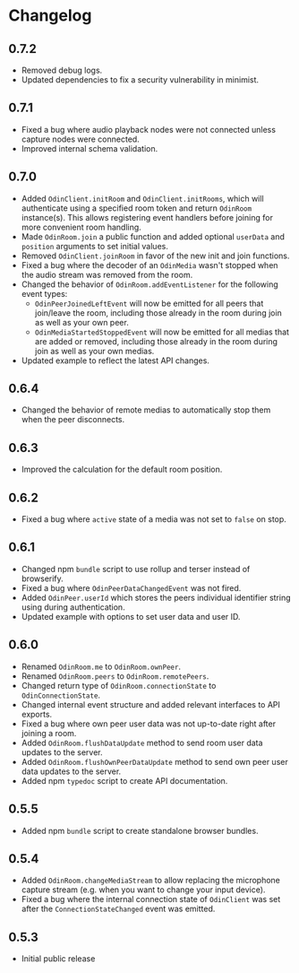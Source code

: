 # Changelog

## 0.7.2

- Removed debug logs.
- Updated dependencies to fix a security vulnerability in minimist.

## 0.7.1

- Fixed a bug where audio playback nodes were not connected unless capture nodes were connected.
- Improved internal schema validation.

## 0.7.0

- Added `OdinClient.initRoom` and `OdinClient.initRooms`, which will authenticate using a specified room token and return `OdinRoom` instance(s). This allows registering event handlers before joining for more convenient room handling.
- Made `OdinRoom.join` a public function and added optional `userData` and `position` arguments to set initial values.
- Removed `OdinClient.joinRoom` in favor of the new init and join functions.
- Fixed a bug where the decoder of an `OdinMedia` wasn't stopped when the audio stream was removed from the room.
- Changed the behavior of `OdinRoom.addEventListener` for the following event types:
	- `OdinPeerJoinedLeftEvent` will now be emitted for all peers that join/leave the room, including those already in the room during join as well as your own peer.
	- `OdinMediaStartedStoppedEvent` will now be emitted for all medias that are added or removed, including those already in the room during join as well as your own medias.
- Updated example to reflect the latest API changes.

## 0.6.4

- Changed the behavior of remote medias to automatically stop them when the peer disconnects.

## 0.6.3

- Improved the calculation for the default room position.

## 0.6.2

- Fixed a bug where `active` state of a media was not set to `false` on stop.

## 0.6.1

- Changed npm `bundle` script to use rollup and terser instead of browserify.
- Fixed a bug where `OdinPeerDataChangedEvent` was not fired.
- Added `OdinPeer.userId` which stores the peers individual identifier string using during authentication.
- Updated example with options to set user data and user ID.

## 0.6.0

- Renamed `OdinRoom.me` to `OdinRoom.ownPeer`.
- Renamed `OdinRoom.peers` to `OdinRoom.remotePeers`.
- Changed return type of `OdinRoom.connectionState` to `OdinConnectionState`.
- Changed internal event structure and added relevant interfaces to API exports.
- Fixed a bug where own peer user data was not up-to-date right after joining a room.
- Added `OdinRoom.flushDataUpdate` method to send room user data updates to the server.
- Added `OdinRoom.flushOwnPeerDataUpdate` method to send own peer user data updates to the server.
- Added npm `typedoc` script to create API documentation.

## 0.5.5

- Added npm `bundle` script to create standalone browser bundles.

## 0.5.4

- Added `OdinRoom.changeMediaStream` to allow replacing the microphone capture stream (e.g. when you want to change your input device).
- Fixed a bug where the internal connection state of `OdinClient` was set after the `ConnectionStateChanged` event was emitted.

## 0.5.3

- Initial public release
